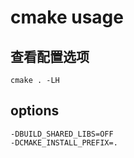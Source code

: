 # cmake usage

## 查看配置选项
```
cmake . -LH
```

## options
```
-DBUILD_SHARED_LIBS=OFF
-DCMAKE_INSTALL_PREFIX=.
```
